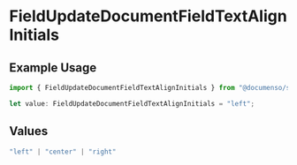 # FieldUpdateDocumentFieldTextAlignInitials

## Example Usage

```typescript
import { FieldUpdateDocumentFieldTextAlignInitials } from "@documenso/sdk-typescript/models/operations";

let value: FieldUpdateDocumentFieldTextAlignInitials = "left";
```

## Values

```typescript
"left" | "center" | "right"
```